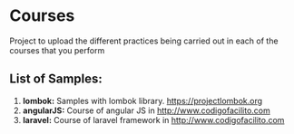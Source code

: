 # Courses
Project to upload the different practices being carried out in each of the courses that you perform

## List of Samples:
1. **lombok:** Samples with lombok library. https://projectlombok.org
2. **angularJS:** Course of angular JS in http://www.codigofacilito.com
3. **laravel:** Course of laravel framework in http://www.codigofacilito.com
